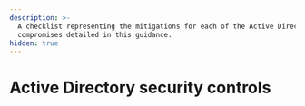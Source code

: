 ```yaml
---
description: >-
  A checklist representing the mitigations for each of the Active Directory
  compromises detailed in this guidance.
hidden: true
---
```


# Active Directory security controls

